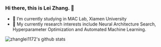 ### Hi there, this is Lei Zhang. 👋

- 🔭 I’m currently studying in MAC Lab, Xiamen University
- 🌱 My currently research interests include Neural Architecture Search, Hyperparameter Optimization and Automated Machine Learning.

![zhanglei1172's github stats](https://github-readme-stats-anuraghazra1.vercel.app/api?username=zhanglei1172&show_icons=true&theme=cobalt)

<!--
**zhanglei1172/zhanglei1172** is a ✨ _special_ ✨ repository because its `README.md` (this file) appears on your GitHub profile.

Here are some ideas to get you started:

- 🔭 I’m currently studying ...
- 🌱 I’m currently learning ...
- 👯 I’m looking to collaborate on ...
- 🤔 I’m looking for help with ...
- 💬 Ask me about ...
- 📫 How to reach me: ...
- 😄 Pronouns: ...
- ⚡ Fun fact: ...
-->
